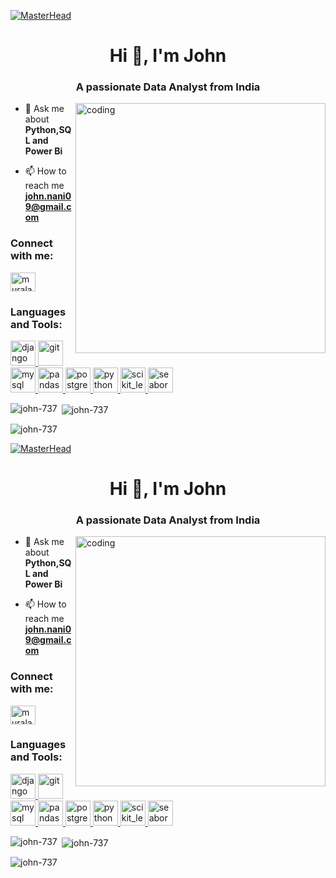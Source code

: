 [![MasterHead](https://nodusanalytics.com/wp-content/uploads/2021/03/bi-dashboard-for-website.gif)](https://John-737.io)
<h1 align="center">Hi 👋, I'm John</h1>
<h3 align="center">A passionate Data Analyst from India</h3>
<img align="right" alt="coding"  width="400" src="https://qph.cf2.quoracdn.net/main-qimg-c7f8b1214b6d3d01b698819c4d677ab3">

- 💬 Ask me about **Python,SQL and Power Bi**

- 📫 How to reach me **john.nani09@gmail.com**

<h3 align="left">Connect with me:</h3>
<p align="left">
<a href="https://linkedin.com/in/murala-john-8471621b9" target="blank"><img align="center" src="https://cdn-icons-png.flaticon.com/512/174/174857.png" alt="murala-john-8471621b9" height="30" width="40" /></a>
</p>

<h3 align="left">Languages and Tools:</h3>
<p align="left"> <a href="https://www.djangoproject.com/" target="_blank" rel="noreferrer"> <img src="https://cdn.worldvectorlogo.com/logos/django.svg" alt="django" width="40" height="40"/> </a> <a href="https://git-scm.com/" target="_blank" rel="noreferrer"> <img src="https://www.vectorlogo.zone/logos/git-scm/git-scm-icon.svg" alt="git" width="40" height="40"/> </a> <a href="https://www.mongodb.com/" target="_blank" rel="noreferrer"> <img src="https://miro.medium.com/max/512/1*doAg1_fMQKWFoub-6gwUiQ.png" alt="mysql" width="40" height="40"/> </a> <a href="https://pandas.pydata.org/" target="_blank" rel="noreferrer"> <img src="https://uxwing.com/wp-content/themes/uxwing/download/brands-and-social-media/mysql-icon.png" alt="pandas" width="40" height="40"/> </a> <a href="https://www.postgresql.org" target="_blank" rel="noreferrer"> <img src="https://numfocus.org/wp-content/uploads/2016/07/pandas-logo-300.png" alt="postgresql" width="40" height="40"/> </a> <a href="https://www.python.org" target="_blank" rel="noreferrer"> <img src="https://w7.pngwing.com/pngs/559/367/png-transparent-postgresql-object-relational-database-oracle-database-freebsd-icon-text-logo-head.png" alt="python" width="40" height="40"/> </a> <a href="https://scikit-learn.org/" target="_blank" rel="noreferrer"> <img src="https://cdn-icons-png.flaticon.com/512/5968/5968350.png" alt="scikit_learn" width="40" height="40"/> </a> <a href="https://seaborn.pydata.org/" target="_blank" rel="noreferrer"> <img src="https://upload.wikimedia.org/wikipedia/commons/thumb/0/05/Scikit_learn_logo_small.svg/2560px-Scikit_learn_logo_small.svg.png" alt="seaborn" width="40" height="40"/> </a> </p>

<p><img align="left" src="https://github-readme-stats.vercel.app/api/top-langs?username=john-737&show_icons=true&locale=en&layout=compact" alt="john-737" /></p>

<p>&nbsp;<img align="center" src="https://github-readme-stats.vercel.app/api?username=john-737&show_icons=true&locale=en" alt="john-737" /></p>

<p><img align="center" src="https://github-readme-streak-stats.herokuapp.com/?user=john-737&" alt="john-737" /></p>

[![MasterHead](https://nodusanalytics.com/wp-content/uploads/2021/03/bi-dashboard-for-website.gif)](https://John-737.io)
<h1 align="center">Hi 👋, I'm John</h1>
<h3 align="center">A passionate Data Analyst from India</h3>
<img align="right" alt="coding"  width="400" src="https://qph.cf2.quoracdn.net/main-qimg-c7f8b1214b6d3d01b698819c4d677ab3">

- 💬 Ask me about **Python,SQL and Power Bi**

- 📫 How to reach me **john.nani09@gmail.com**

<h3 align="left">Connect with me:</h3>
<p align="left">
<a href="https://linkedin.com/in/murala-john-8471621b9" target="blank"><img align="center" src="https://cdn-icons-png.flaticon.com/512/174/174857.png" alt="murala-john-8471621b9" height="30" width="40" /></a>
</p>

<h3 align="left">Languages and Tools:</h3>
<p align="left"> <a href="https://www.djangoproject.com/" target="_blank" rel="noreferrer"> <img src="https://cdn.worldvectorlogo.com/logos/django.svg" alt="django" width="40" height="40"/> </a> <a href="https://git-scm.com/" target="_blank" rel="noreferrer"> <img src="https://www.vectorlogo.zone/logos/git-scm/git-scm-icon.svg" alt="git" width="40" height="40"/> </a> <a href="https://www.mongodb.com/" target="_blank" rel="noreferrer"> <img src="https://miro.medium.com/max/512/1*doAg1_fMQKWFoub-6gwUiQ.png" alt="mysql" width="40" height="40"/> </a> <a href="https://pandas.pydata.org/" target="_blank" rel="noreferrer"> <img src="https://uxwing.com/wp-content/themes/uxwing/download/brands-and-social-media/mysql-icon.png" alt="pandas" width="40" height="40"/> </a> <a href="https://www.postgresql.org" target="_blank" rel="noreferrer"> <img src="https://numfocus.org/wp-content/uploads/2016/07/pandas-logo-300.png" alt="postgresql" width="40" height="40"/> </a> <a href="https://www.python.org" target="_blank" rel="noreferrer"> <img src="https://w7.pngwing.com/pngs/559/367/png-transparent-postgresql-object-relational-database-oracle-database-freebsd-icon-text-logo-head.png" alt="python" width="40" height="40"/> </a> <a href="https://scikit-learn.org/" target="_blank" rel="noreferrer"> <img src="https://cdn-icons-png.flaticon.com/512/5968/5968350.png" alt="scikit_learn" width="40" height="40"/> </a> <a href="https://seaborn.pydata.org/" target="_blank" rel="noreferrer"> <img src="https://upload.wikimedia.org/wikipedia/commons/thumb/0/05/Scikit_learn_logo_small.svg/2560px-Scikit_learn_logo_small.svg.png" alt="seaborn" width="40" height="40"/> </a> </p>

<p><img align="left" src="https://github-readme-stats.vercel.app/api/top-langs?username=john-737&show_icons=true&locale=en&layout=compact" alt="john-737" /></p>

<p>&nbsp;<img align="center" src="https://github-readme-stats.vercel.app/api?username=john-737&show_icons=true&locale=en" alt="john-737" /></p>

<p><img align="center" src="https://github-readme-streak-stats.herokuapp.com/?user=john-737&" alt="john-737" /></p>
